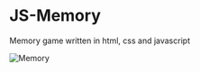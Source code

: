 # JS-Memory
Memory game written in html, css and javascript

![Memory](https://media.giphy.com/media/3GnCVaJAGhfJ6/giphy.gif)

